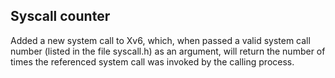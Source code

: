 Syscall counter
----------------
Added a new system call to Xv6, which, when passed a valid system call number (listed in the file syscall.h) as an argument, will return the number of times the referenced system call was invoked by the calling process.
